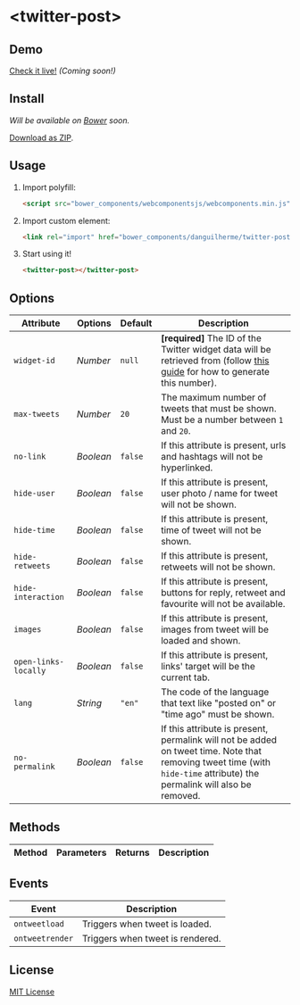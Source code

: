 # &lt;twitter-post&gt;

## Demo

[Check it live!](http://danguilherme.github.io/twitter-post) _(Coming soon!)_

## Install

_Will be available on [Bower](http://bower.io/) soon._

[Download as ZIP](https://github.com/danguilherme/twitter-post/archive/vanilla.zip).

## Usage

1. Import polyfill:

    ```html
    <script src="bower_components/webcomponentsjs/webcomponents.min.js"></script>
    ```

2. Import custom element:

    ```html
    <link rel="import" href="bower_components/danguilherme/twitter-post.html">
    ```

3. Start using it!

    ```html
    <twitter-post></twitter-post>
    ```

## Options

Attribute   	| Options	| Default   	| Description
---------------	| ---------	| -------------	| -----------
`widget-id` 	| *Number*	| `null`    	| **[required]** The ID of the Twitter widget data will be retrieved from (follow [this guide](https://github.com/danguilherme/twitter-post/tree/master#how-to-create-a-widget-id) for how to generate this number).
`max-tweets`	| *Number*	| `20`       	| The maximum number of tweets that must be shown. Must be a number between `1` and `20`.
`no-link`     	| *Boolean*	| `false`    	| If this attribute is present, urls and hashtags will not be hyperlinked.
`hide-user` 	| *Boolean*	| `false`   	| If this attribute is present, user photo / name for tweet will not be shown.
`hide-time` 	| *Boolean*	| `false`   	| If this attribute is present, time of tweet will not be shown.
`hide-retweets`	| *Boolean*	| `false`    	| If this attribute is present, retweets will not be shown.
`hide-interaction`| *Boolean*	| `false`    	| If this attribute is present, buttons for reply, retweet and favourite will not be available.
`images`        | *Boolean* | `false`       | If this attribute is present, images from tweet will be loaded and shown.
`open-links-locally`| *Boolean* | `false`       | If this attribute is present, links' target will be the current tab.
`lang`      	| *String*	| `"en"`    	| The code of the language that text like "posted on" or "time ago" must be shown.
`no-permalink`        | *Boolean* | `false`       | If this attribute is present, permalink will not be added on tweet time. Note that removing tweet time (with `hide-time` attribute) the permalink will also be removed.


## Methods

Method      	| Parameters    	| Returns   	| Description
---------------	| -----------------	| -------------	| -----------

## Events

Event       	| Description
---------------	| -----------
`ontweetload`	| Triggers when tweet is loaded.
`ontweetrender`	| Triggers when tweet is rendered.

## License

[MIT License](http://opensource.org/licenses/MIT)
